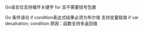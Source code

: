 Go语言仅支持循环关键字 for
且不需要括号包裹

Go 条件语句 if
condition表达式结果必须为布尔值
支持变量赋值 if var decalration; condition
原因：函数支持多返回值